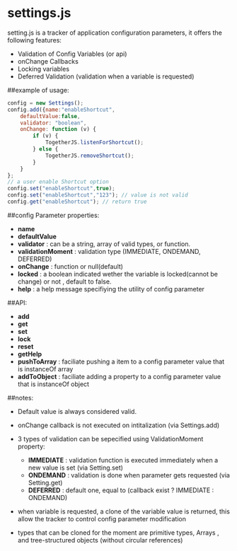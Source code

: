 settings.js
==========

setting.js is a tracker of application configuration parameters, it offers the following features:
- Validation of Config Variables (or api)
- onChange Callbacks
- Locking variables
- Deferred Validation (validation when a variable is requested)



##example of usage:
````javascript
config = new Settings();
config.add({name:"enableShortcut",
	defaultValue:false,
	validator: "boolean",
	onChange: function (v) {
		if (v) {
			TogetherJS.listenForShortcut();
		} else {
			TogetherJS.removeShortcut();
		}
	}
};
// a user enable Shortcut option
config.set("enableShortcut",true);
config.set("enableShortcut","123"); // value is not valid
config.get("enableShortcut"); // return true
````


##config Parameter properties:

- **name**
- **defaultValue**
- **validator** : can be a string, array of valid types, or function.
- **validationMoment** : validation type (IMMEDIATE, ONDEMAND, DEFERRED)
- **onChange** : function or null(default)
- **locked** : a boolean indicated wether the variable is locked(cannot be change) or not , default to false.
- **help** : a help message specifiying the utility of config parameter

##API:
- **add**
- **get**
- **set**
- **lock**
- **reset**
- **getHelp**
- **pushToArray** : faciliate pushing a item to a  config parameter value that is instanceOf array 
- **addToObject** : faciliate adding a property to a config parameter value that is instanceOf object
	

##notes:
- Default value is always considered valid.
- onChange callback is not executed on intitalization (via Settings.add)
- 3 types of validation can be sepecified using ValidationMoment property:
  - **IMMEDIATE** : validation function is executed immediately when a new value is set (via Setting.set)
  - **ONDEMAND** : validation is done when parameter gets requested (via Setting.get)
  - **DEFERRED** :  default one, equal to (callback exist ? IMMEDIATE : ONDEMAND)

- when variable is requested, a clone of the variable value is returned, this allow the tracker to control config parameter modification
- types that can be cloned for the moment are primitive types, Arrays , and tree-structured objects (without circular references)

